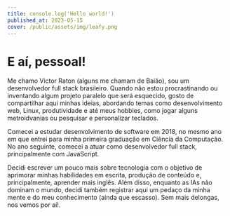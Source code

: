 ```yaml
---
title: console.log('Hello world!')
published_at: 2023-05-15
cover: /public/assets/img/leafy.png
---
```


# E aí, pessoal!

Me chamo Victor Raton (alguns me chamam de Baião), sou um desenvolvedor full stack brasileiro. Quando não estou procrastinando ou inventando algum projeto paralelo que será esquecido, gosto de compartilhar aqui minhas ideias, abordando temas como desenvolvimento web, Linux, produtividade e até meus hobbies, como jogar alguns metroidvanias ou pesquisar e personalizar teclados.

Comecei a estudar desenvolvimento de software em 2018, no mesmo ano em que entrei para minha primeira graduação em Ciência da Computação. No ano seguinte, comecei a atuar como desenvolvedor full stack, principalmente com JavaScript.

Decidi escrever um pouco mais sobre tecnologia com o objetivo de aprimorar minhas habilidades em escrita, produção de conteúdo e, principalmente, aprender mais inglês. Além disso, enquanto as IAs não dominam o mundo, decidi também registrar aqui um pedaço da minha mente e do meu conhecimento (ainda que escasso). Sem mais delongas, nos vemos por aí!.
